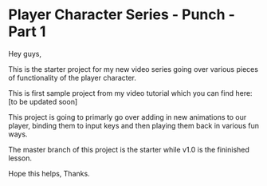 # Player Character Series - Punch - Part 1 

Hey guys,

This is the starter project for my new video series going over various pieces of functionality of the player character.

This is first sample project from my video tutorial which you can find here: [to be updated soon]

This project is going to primarly go over adding in new animations to our player, binding them to input keys and then playing them back in various fun ways.

The master branch of this project is the starter while v1.0 is the fininished lesson.

Hope this helps, Thanks.
